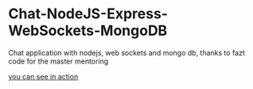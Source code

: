 # Chat-NodeJS-Express-WebSockets-MongoDB
Chat application with nodejs, web sockets and mongo db, thanks to fazt code for the master mentoring

[you can see in action](https://chat-nodejs-express-websockets.herokuapp.com/)
